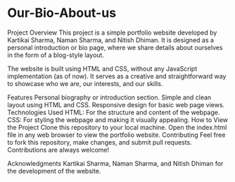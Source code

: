# Our-Bio-About-us
Project Overview
This project is a simple portfolio website developed by Kartikai Sharma, Naman Sharma, and Nitish Dhiman. It is designed as a personal introduction or bio page, where we share details about ourselves in the form of a blog-style layout.

The website is built using HTML and CSS, without any JavaScript implementation (as of now). It serves as a creative and straightforward way to showcase who we are, our interests, and our skills.

Features
Personal biography or introduction section.
Simple and clean layout using HTML and CSS.
Responsive design for basic web page views.
Technologies Used
HTML: For the structure and content of the webpage.
CSS: For styling the webpage and making it visually appealing.
How to View the Project
Clone this repository to your local machine.
Open the index.html file in any web browser to view the portfolio website.
Contributing
Feel free to fork this repository, make changes, and submit pull requests. Contributions are always welcome!

Acknowledgments
Kartikai Sharma, Naman Sharma, and Nitish Dhiman for the development of the website.
